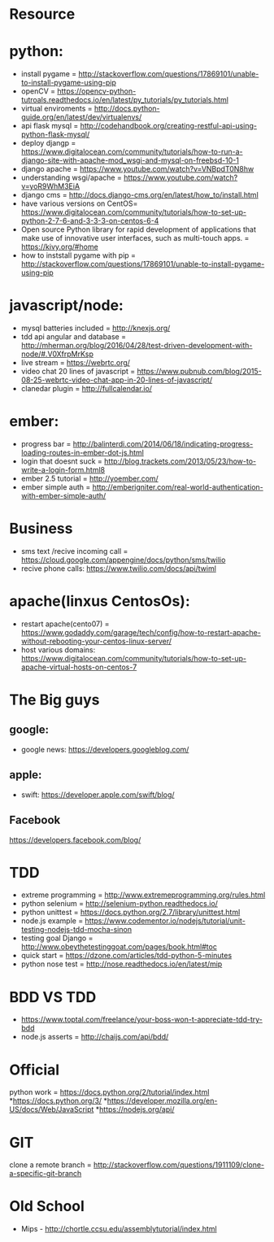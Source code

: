 # Resource

# python: 
* install pygame = http://stackoverflow.com/questions/17869101/unable-to-install-pygame-using-pip
* openCV = https://opencv-python-tutroals.readthedocs.io/en/latest/py_tutorials/py_tutorials.html
* virtual enviroments = http://docs.python-guide.org/en/latest/dev/virtualenvs/
* api flask mysql = http://codehandbook.org/creating-restful-api-using-python-flask-mysql/
* deploy djangp = https://www.digitalocean.com/community/tutorials/how-to-run-a-django-site-with-apache-mod_wsgi-and-mysql-on-freebsd-10-1 
* django apache = https://www.youtube.com/watch?v=VNBpdT0N8hw
* understanding wsgi/apache = https://www.youtube.com/watch?v=yoR9WhM3EiA
* django cms = http://docs.django-cms.org/en/latest/how_to/install.html
* have various versions on CentOS= https://www.digitalocean.com/community/tutorials/how-to-set-up-python-2-7-6-and-3-3-3-on-centos-6-4
* Open source Python library for rapid development of applications that make use of innovative user interfaces, such as multi-touch apps. = https://kivy.org/#home
* how to inststall pygame with pip = http://stackoverflow.com/questions/17869101/unable-to-install-pygame-using-pip

# javascript/node:
* mysql batteries included = http://knexjs.org/
* tdd api angular and database = http://mherman.org/blog/2016/04/28/test-driven-development-with-node/#.V0XfrpMrKsp
* live stream = https://webrtc.org/
* video chat 20 lines of javascript = https://www.pubnub.com/blog/2015-08-25-webrtc-video-chat-app-in-20-lines-of-javascript/
* clanedar plugin = http://fullcalendar.io/

# ember:
* progress bar = http://balinterdi.com/2014/06/18/indicating-progress-loading-routes-in-ember-dot-js.html
* login that doesnt suck = http://blog.trackets.com/2013/05/23/how-to-write-a-login-form.html8 
* ember 2.5 tutorial = http://yoember.com/
* ember simple auth = http://emberigniter.com/real-world-authentication-with-ember-simple-auth/

# Business 
* sms text /recive incoming call =  https://cloud.google.com/appengine/docs/python/sms/twilio
* recive phone calls: https://www.twilio.com/docs/api/twiml

# apache(linxus CentosOs):
* restart apache(cento07)  =  https://www.godaddy.com/garage/tech/config/how-to-restart-apache-without-rebooting-your-centos-linux-server/
* host various domains: https://www.digitalocean.com/community/tutorials/how-to-set-up-apache-virtual-hosts-on-centos-7

# The Big guys 
## google:
* google news: https://developers.googleblog.com/
## apple:
* swift: https://developer.apple.com/swift/blog/
## Facebook
https://developers.facebook.com/blog/

# TDD 
* extreme programming = http://www.extremeprogramming.org/rules.html
* python selenium = http://selenium-python.readthedocs.io/
* python unittest = https://docs.python.org/2.7/library/unittest.html
* node.js example = https://www.codementor.io/nodejs/tutorial/unit-testing-nodejs-tdd-mocha-sinon
* testing goal Django = http://www.obeythetestinggoat.com/pages/book.html#toc
* quick start = https://dzone.com/articles/tdd-python-5-minutes
* python nose test = http://nose.readthedocs.io/en/latest/mip
# BDD VS TDD
* https://www.toptal.com/freelance/your-boss-won-t-appreciate-tdd-try-bdd
* node.js asserts = http://chaijs.com/api/bdd/

# Official
python work = https://docs.python.org/2/tutorial/index.html
*https://docs.python.org/3/
*https://developer.mozilla.org/en-US/docs/Web/JavaScript
*https://nodejs.org/api/

# GIT
clone a remote branch = http://stackoverflow.com/questions/1911109/clone-a-specific-git-branch

# Old School
* Mips - http://chortle.ccsu.edu/assemblytutorial/index.html
